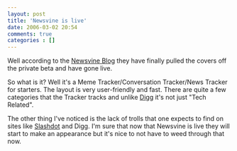```yaml
---
layout: post
title: 'Newsvine is live'
date: 2006-03-02 20:54
comments: true
categories : []
---  
```


Well according to the <a href="http://blog.newsvine.com/_news/2006/03/02/114888-newsvine-launches">Newsvine Blog</a> they have finally pulled the covers off the private beta and have gone live.

So what is it? Well it's a Meme Tracker/Conversation Tracker/News Tracker for starters. The layout is very user-friendly and fast. There are quite a few categories that the Tracker tracks and unlike <a href="http://digg.com">Digg</a> it's not just "Tech Related".

The other thing I've noticed is the lack of trolls that one expects to find on sites like <a href="http://slashdot.org">Slashdot</a> and Digg. I'm sure that now that Newsvine is live they will start to make an appearance but it's nice to not have to weed through that now.

